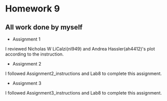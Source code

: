 # Homework 9

All work done by myself
--------------------------------------------
- Assignment 1


I reviewed Nicholas W LiCalzi(nl949) and Andrea Hassler(ah4412)'s plot according to the instruction.

- Assignment 2


I followed Assignment2_instructions and Lab8 to complete this assignment.

- Assignment 3


I followed Assignment3_instructions and Lab8 to complete this assignment.
